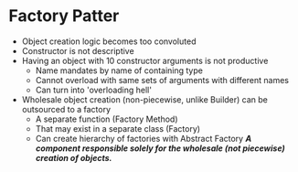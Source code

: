 # Factory Patter #
* Object creation logic becomes too convoluted
* Constructor is not descriptive
* Having an object with 10 constructor arguments is not productive
  * Name mandates by name of containing type 
  * Cannot overload with same sets of arguments with different names
  * Can turn into 'overloading hell'
* Wholesale object creation (non-piecewise, unlike Builder) can be outsourced to a factory
  * A separate function (Factory Method)
  * That may exist in a separate class (Factory)
  * Can create hierarchy of factories with Abstract Factory
***A component responsible solely for the wholesale (not piecewise) creation of objects.***